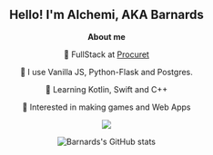 
  
<div align = "center">
<h2>Hello! I'm Alchemi, AKA Barnards</h2>

**About me**

💼 FullStack at [Procuret](https://procuret.com/)

👾 I use Vanilla JS, Python-Flask and Postgres.

🤖 Learning Kotlin, Swift and C++

🖤 Interested in making games and Web Apps
<div>

![](https://komarev.com/ghpvc/?username=Barnards&color=FF0000&label=NUMBER+OF+RED+PILL+CHADS+WHO+VISITED+THE+SAUCE:&style=flat)

</div>

</div>

<div align = "center">

<p>

![Barnards's GitHub stats](https://github-readme-stats.vercel.app/api?username=barnards&show_icons=true&theme=tokyonight)

</p>

</div>



